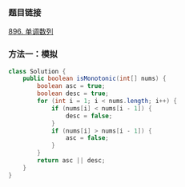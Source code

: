 ### 题目链接
[896. 单调数列](https://leetcode.cn/problems/monotonic-array)

### 方法一：模拟
```Java
class Solution {
    public boolean isMonotonic(int[] nums) {
        boolean asc = true;
        boolean desc = true;
        for (int i = 1; i < nums.length; i++) {
            if (nums[i] < nums[i - 1]) {
                desc = false;
            }
            if (nums[i] > nums[i - 1]) {
                asc = false;
            }
        }
        return asc || desc;
    }
}
```